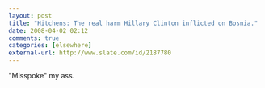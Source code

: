 ```yaml
---
layout: post  
title: "Hitchens: The real harm Hillary Clinton inflicted on Bosnia."  
date: 2008-04-02 02:12  
comments: true  
categories: [elsewhere]
external-url: http://www.slate.com/id/2187780  
---
```


"Misspoke" my ass. 
